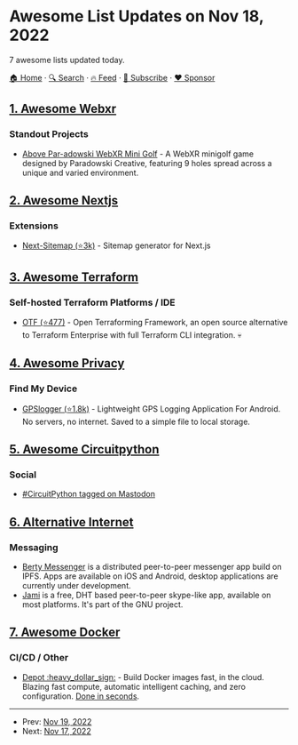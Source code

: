 # Awesome List Updates on Nov 18, 2022

7 awesome lists updated today.

[🏠 Home](/README.md) · [🔍 Search](https://www.trackawesomelist.com/search/) · [🔥 Feed](https://www.trackawesomelist.com/rss.xml) · [📮 Subscribe](https://trackawesomelist.us17.list-manage.com/subscribe?u=d2f0117aa829c83a63ec63c2f&id=36a103854c) · [❤️  Sponsor](https://github.com/sponsors/theowenyoung)



## [1. Awesome Webxr](/content/msub2/awesome-webxr/README.md)

### Standout Projects

*   [Above Par-adowski WebXR Mini Golf](https://aboveparadowski.com/) - A WebXR minigolf game designed by Paradowski Creative, featuring 9 holes spread across a unique and varied environment.

## [2. Awesome Nextjs](/content/unicodeveloper/awesome-nextjs/README.md)

### Extensions

*   [Next-Sitemap (⭐3k)](https://github.com/iamvishnusankar/next-sitemap) - Sitemap generator for Next.js

## [3. Awesome Terraform](/content/shuaibiyy/awesome-terraform/README.md)

### Self-hosted Terraform Platforms / IDE

*   [OTF (⭐477)](https://github.com/leg100/otf) - Open Terraforming Framework, an open source alternative to Terraform Enterprise with full Terraform CLI integration. :skull:

## [4. Awesome Privacy](/content/pluja/awesome-privacy/README.md)

### Find My Device

*   [GPSlogger (⭐1.8k)](https://github.com/mendhak/gpslogger) - Lightweight GPS Logging Application For Android. No servers, no internet. Saved to a simple file to local storage.

## [5. Awesome Circuitpython](/content/adafruit/awesome-circuitpython/README.md)

### Social

*   [#CircuitPython tagged on Mastodon](https://mastodon.social/tags/circuitpython)

## [6. Alternative Internet](/content/redecentralize/alternative-internet/README.md)

### Messaging

*   [Berty Messenger](https://berty.tech/) is a distributed peer-to-peer messenger app build on IPFS. Apps are available on iOS and Android, desktop applications are currently under development.
*   [Jami](https://jami.net/) is a free, DHT based peer-to-peer skype-like app, available on most platforms. It's part of the GNU project.

## [7. Awesome Docker](/content/veggiemonk/awesome-docker/README.md)

### CI/CD / Other

*   [Depot :heavy\_dollar\_sign:](https://depot.dev) - Build Docker images fast, in the cloud. Blazing fast compute, automatic intelligent caching, and zero configuration. [Done in seconds](https://depot.dev/#benchmarks).

---

- Prev: [Nov 19, 2022](/content/2022/11/19/README.md)
- Next: [Nov 17, 2022](/content/2022/11/17/README.md)